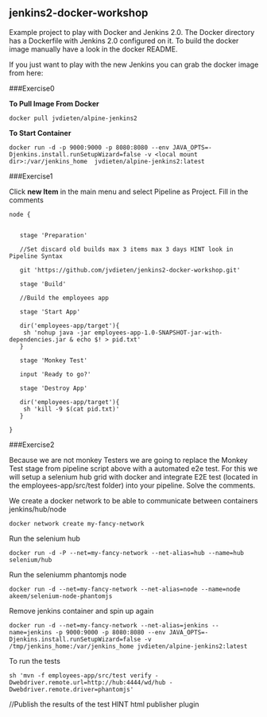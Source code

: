## jenkins2-docker-workshop

Example project to play with Docker and Jenkins 2.0. The Docker directory 
has a Dockerfile with Jenkins 2.0 configured on it. To build the docker image manually 
have a look in the docker README.

If you just want to play with the new Jenkins you can grab the docker image from here:


###Exercise0

**To Pull Image From Docker**

`docker pull jvdieten/alpine-jenkins2`

**To Start Container**

`docker run -d -p 9000:9000 -p 8080:8080 --env JAVA_OPTS=-Djenkins.install.runSetupWizard=false -v <local mount dir>:/var/jenkins_home 
jvdieten/alpine-jenkins2:latest `


###Exercise1


Click **new Item** in the main menu and select Pipeline as Project. Fill in the comments

```
node {

    
   stage 'Preparation' 
   
   //Set discard old builds max 3 items max 3 days HINT look in Pipeline Syntax

   git 'https://github.com/jvdieten/jenkins2-docker-workshop.git'
   
   stage 'Build'

   //Build the employees app
   
   stage 'Start App'
   
   dir('employees-app/target'){
    sh 'nohup java -jar employees-app-1.0-SNAPSHOT-jar-with-dependencies.jar & echo $! > pid.txt'
   }
   
   stage 'Monkey Test'
   
   input 'Ready to go?'

   stage 'Destroy App'
   
   dir('employees-app/target'){
    sh 'kill -9 $(cat pid.txt)'
   } 
      
}
```

###Exercise2

Because we are not monkey Testers we are going to replace the Monkey Test stage from pipeline script above with a automated e2e test. 
For this we will setup a selenium hub grid with docker and integrate E2E test (located in the employees-app/src/test folder) into your pipeline. Solve the comments.


We create a docker network to be able to communicate between containers jenkins/hub/node

```
docker network create my-fancy-network
```

Run the selenium hub

```
docker run -d -P --net=my-fancy-network --net-alias=hub --name=hub selenium/hub
```

Run the seleniumm phantomjs node
```
docker run -d --net=my-fancy-network --net-alias=node --name=node akeem/selenium-node-phantomjs
```

Remove jenkins container and spin up again
```
docker run -d --net=my-fancy-network --net-alias=jenkins --name=jenkins -p 9000:9000 -p 8080:8080 --env JAVA_OPTS=-Djenkins.install.runSetupWizard=false -v /tmp/jenkins_home:/var/jenkins_home jvdieten/alpine-jenkins2:latest
```
To run the tests 

```
sh 'mvn -f employees-app/src/test verify -Dwebdriver.remote.url=http://hub:4444/wd/hub -Dwebdriver.remote.driver=phantomjs'
```

//Publish the results of the test HINT html publisher plugin
